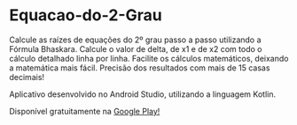 # Equacao-do-2-Grau

Calcule as raízes de equações do 2º grau passo a passo utilizando a Fórmula Bhaskara.
Calcule o valor de delta, de x1 e de x2 com todo o cálculo detalhado linha por linha.
Facilite os cálculos matemáticos, deixando a matemática mais fácil.
Precisão dos resultados com mais de 15 casas decimais!

Aplicativo desenvolvido no Android Studio, utilizando a linguagem Kotlin.

Disponível gratuitamente na [Google Play!](https://play.google.com/store/apps/details?id=com.devlucasarruda.equacaodo2grau)
